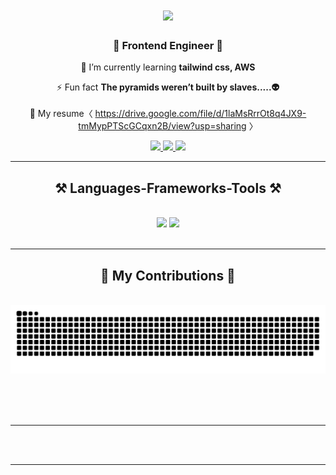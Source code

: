 

<h1 align="center">
    <img src="https://readme-typing-svg.herokuapp.com/?font=Righteous&size=35&center=true&vCenter=true&width=500&height=70&duration=3500&lines=Hi+There!+👋;+I'm+Seif+Akmal;" />
</h1>

<h3 align="center">🔗  Frontend Engineer  🔗</h3>



<div align="center">

 
🌱 I’m currently learning **tailwind css, AWS**

⚡ Fun fact **The pyramids weren’t built by slaves.....👽**
<br/>
<br/>
 📃 My resume〈 https://drive.google.com/file/d/1laMsRrrOt8q4JX9-tmMypPTScGCqxn2B/view?usp=sharing 〉
<br/>
 </div>
 
<div align="center"> 
  <a href="mailto:seifakmal5@gmail.com">
    <img src="https://img.shields.io/badge/Gmail-333333?style=for-the-badge&logo=gmail&logoColor=red" />
  </a>
  <a href="https://www.linkedin.com/in/seif-akmal-103a38244/" target="_blank">
    <img src="https://img.shields.io/badge/LinkedIn-0077B5?style=for-the-badge&logo=linkedin&logoColor=white" target="_blank" />
  </a>
  <a href="https://github.com/SeifAkmal" target="_blank">
     <img src="https://img.shields.io/badge/Portfolio-FF5722?style=for-the-badge&logo=todoist&logoColor=white" target="_blank" /> <!-- sqlite, safari, google-chrome are other good icon options -->
  </a>
</div>

 <hr/>
 
<h2 align="center">⚒️ Languages-Frameworks-Tools ⚒️</h2>
<br/>
<div align="center">
    <img src="https://skillicons.dev/icons?i=angular,bootstrap,html,css,vscode,github,figma,tailwind,git,sass" />
    <img src="https://skillicons.dev/icons?i=nodejs,javascript,typescript,aws,xd,github" /><br>
</div>

<br/>
<hr/>

<div align="center">
  <h2>🐍 My Contributions 🐍</h2>
  <br>
  <img alt="snake eating my contributions" src="https://raw.githubusercontent.com/salesp07/salesp07/output/github-contribution-grid-snake.svg" />
  
  <br/><br/><br/>
</div>

<hr/>



<br/><br/>

<hr/>


